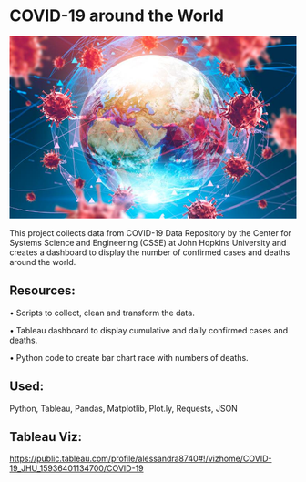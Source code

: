 # COVID-19 around the World

![covid-19](img/covid-19.jpg)

This project collects data from COVID-19 Data Repository by the Center for Systems Science and Engineering (CSSE) at John Hopkins University and creates a dashboard to display the number of confirmed cases and deaths around the world.

## Resources:

  •	Scripts to collect, clean and transform the data.

  •	Tableau dashboard to display cumulative and daily confirmed cases and deaths. 

  •	Python code to create bar chart race with numbers of deaths.



## Used: 
Python, Tableau, Pandas, Matplotlib, Plot.ly, Requests, JSON



## Tableau Viz:
https://public.tableau.com/profile/alessandra8740#!/vizhome/COVID-19_JHU_15936401134700/COVID-19
